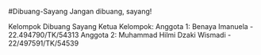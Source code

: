 #Dibuang-Sayang
Jangan dibuang, sayang!

Kelompok Dibuang Sayang
Ketua Kelompok:
Anggota 1: Benaya Imanuela - 22.494790/TK/54313
Anggota 2: Muhammad Hilmi Dzaki Wismadi - 22/497591/TK/54539
